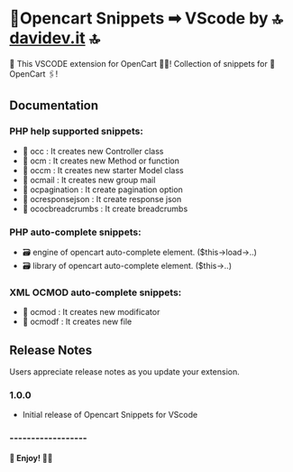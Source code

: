 # 🛒Opencart Snippets ➡ VScode by 🔝 [davidev.it](https://davidev.it) 🔝
🐷 This VSCODE extension for OpenCart 🙋‍♀️! Collection of snippets for 🛒 OpenCart 🖇!
## Documentation
### PHP help supported snippets:
- 📁 occ : It creates new Controller class
- 📁 ocm : It creates new Method or function
- 📁 occm : It creates new starter Model class
- 📁 ocmail : It creates new group mail
- 📁 ocpagination : It create pagination option
- 📁 ocresponsejson : It create response json
- 📁 ococbreadcrumbs : It create breadcrumbs
### PHP auto-complete snippets:
- 🗃 engine of opencart auto-complete element. ($this->load->..)
- 🗃 library of opencart auto-complete element. ($this->..)
### XML OCMOD auto-complete snippets:
- 📁 ocmod : It creates new modificator
- 📁 ocmodf : It creates new file
## Release Notes
Users appreciate release notes as you update your extension.
### 1.0.0
- Initial release of Opencart Snippets for VScode
### ------------------
**🙇 Enjoy! 🙇‍♂️** 
